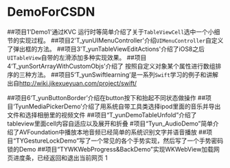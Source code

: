 # DemoForCSDN
##项目1'Demo1'通过KVC 运行时等简单介绍了关于`TableViewCell`选中一个小细节的实现过程。
##项目2'T_yunUIMenuController'介绍`UIMenuController`自定义了弹出框的方法。
##项目3'T_yunTableViewEditActions'介绍了iOS8之后`UITableView`自带的左滑添加多种实现效果。
##项目4‘T_yunSortArrayWithCustomObjs’介绍了 按照自定义对象某个属性进行数组排序的三种方法。
##项目5‘T_yunSwiftlearning’是一系列`Swift`学习的例子和讲解 出自<http://wiki.jikexueyuan.com/project/swift/>

##项目6‘T_yunButtonBorder’介绍在button按下和抬起不同状态做操作
##项目‘TyunMediaPickerDemo’介绍了用系统自带工具类选择ipod里面的音乐并导出文件和选择相册里的视频文件
##项目“T_yunDemoTableUnfold”介绍了tableview里面cell内容自适应以及展开和折叠
#项目“Tyun_AudioDemo”简单介绍了AVFoundation中播放本地音频已经简单的系统识别文字并语音播放
##项目“TYGestureLockDemo”写了一个常见的各个手势实现，然后写了一个手势密码锁的Demo
##项目“TYWKWebProgress&BackDemo”实现WKWebView加载网页进度条，已经返回和退出当前网页
1
